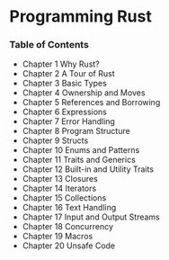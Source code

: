Programming Rust
===

### Table of Contents
- Chapter 1 Why Rust?
- Chapter 2 A Tour of Rust
- Chapter 3 Basic Types
- Chapter 4 Ownership and Moves
- Chapter 5 References and Borrowing
- Chapter 6 Expressions
- Chapter 7 Error Handling
- Chapter 8 Program Structure
- Chapter 9 Structs
- Chapter 10 Enums and Patterns
- Chapter 11 Traits and Generics
- Chapter 12 Built-in and Utility Traits
- Chapter 13 Closures
- Chapter 14 Iterators
- Chapter 15 Collections
- Chapter 16 Text Handling
- Chapter 17 Input and Output Streams
- Chapter 18 Concurrency
- Chapter 19 Macros
- Chapter 20 Unsafe Code
